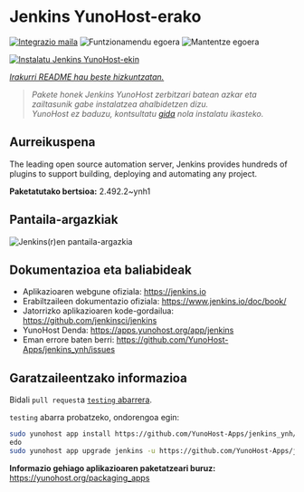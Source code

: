 <!--
Ohart ongi: README hau automatikoki sortu da <https://github.com/YunoHost/apps/tree/master/tools/readme_generator>ri esker
EZ editatu eskuz.
-->

# Jenkins YunoHost-erako

[![Integrazio maila](https://apps.yunohost.org/badge/integration/jenkins)](https://ci-apps.yunohost.org/ci/apps/jenkins/)
![Funtzionamendu egoera](https://apps.yunohost.org/badge/state/jenkins)
![Mantentze egoera](https://apps.yunohost.org/badge/maintained/jenkins)

[![Instalatu Jenkins YunoHost-ekin](https://install-app.yunohost.org/install-with-yunohost.svg)](https://install-app.yunohost.org/?app=jenkins)

*[Irakurri README hau beste hizkuntzatan.](./ALL_README.md)*

> *Pakete honek Jenkins YunoHost zerbitzari batean azkar eta zailtasunik gabe instalatzea ahalbidetzen dizu.*  
> *YunoHost ez baduzu, kontsultatu [gida](https://yunohost.org/install) nola instalatu ikasteko.*

## Aurreikuspena

The leading open source automation server, Jenkins provides hundreds of plugins to support building, deploying and automating any project. 


**Paketatutako bertsioa:** 2.492.2~ynh1

## Pantaila-argazkiak

![Jenkins(r)en pantaila-argazkia](./doc/screenshots/screenshot1.png)

## Dokumentazioa eta baliabideak

- Aplikazioaren webgune ofiziala: <https://jenkins.io>
- Erabiltzaileen dokumentazio ofiziala: <https://www.jenkins.io/doc/book/>
- Jatorrizko aplikazioaren kode-gordailua: <https://github.com/jenkinsci/jenkins>
- YunoHost Denda: <https://apps.yunohost.org/app/jenkins>
- Eman errore baten berri: <https://github.com/YunoHost-Apps/jenkins_ynh/issues>

## Garatzaileentzako informazioa

Bidali `pull request`a [`testing` abarrera](https://github.com/YunoHost-Apps/jenkins_ynh/tree/testing).

`testing` abarra probatzeko, ondorengoa egin:

```bash
sudo yunohost app install https://github.com/YunoHost-Apps/jenkins_ynh/tree/testing --debug
edo
sudo yunohost app upgrade jenkins -u https://github.com/YunoHost-Apps/jenkins_ynh/tree/testing --debug
```

**Informazio gehiago aplikazioaren paketatzeari buruz:** <https://yunohost.org/packaging_apps>
